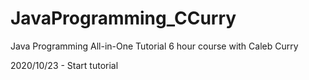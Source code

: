 # JavaProgramming_CCurry

Java Programming All-in-One Tutorial 6 hour course with Caleb Curry

2020/10/23 - Start tutorial
